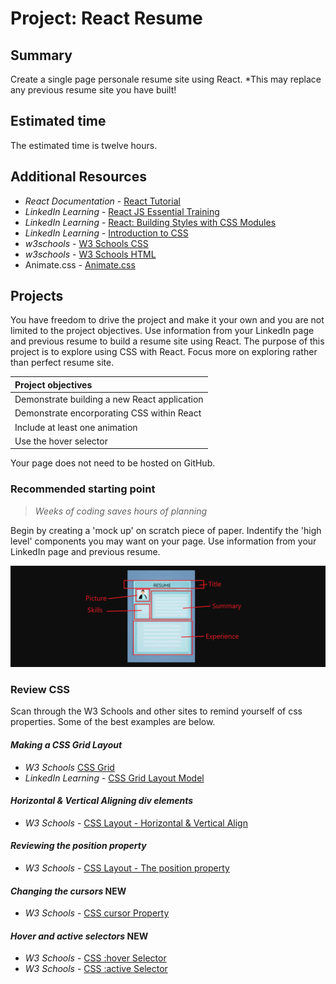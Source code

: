 #  Project: React Resume

## Summary
Create a single page personale resume site using React. *This may replace any previous resume site you have built!  

## Estimated time
The estimated time is twelve hours.

## Additional Resources
- *React Documentation* - [React Tutorial](https://reactjs.org/tutorial/tutorial.html) 
- *LinkedIn Learning* - [React JS Essential Training](https://www.linkedin.com/learning/react-js-essential-training/building-modern-user-interfaces-with-react?)
- *LinkedIn Learning* - [React: Building Styles with CSS Modules](https://www.linkedin.com/learning/react-building-styles-with-css-modules-9222678/building-a-react-site-with-css-modules)
- *LinkedIn Learning* - [Introduction to CSS](https://www.linkedin.com/learning/introduction-to-css/welcome)
- *w3schools* - [W3 Schools CSS](https://www.w3schools.com/css/default.asp) 
- *w3schools* - [W3 Schools HTML](https://www.w3schools.com/html/default.asp)
- Animate.css - [Animate.css](https://animate.style/) 

## Projects
You have freedom to drive the project and make it your own and you are not limited to the project objectives. Use information from your LinkedIn page and previous resume to build a resume site using React. The purpose of this project is to explore using CSS with React. Focus more on exploring rather than perfect resume site.

| Project objectives |
| :-- |
| Demonstrate building a new React application  |
| Demonstrate encorporating CSS within React |
| Include at least one animation |
| Use the hover selector |

Your page does not need to be hosted on GitHub.

### Recommended starting point
> *Weeks of coding saves hours of planning*

Begin by creating a 'mock up' on scratch piece of paper.  Indentify the 'high level' components you may want on your page.  Use information from your LinkedIn page and previous resume.

![Picture of mock up](./img/mockup.png)


### Review CSS
Scan through the W3 Schools and other sites to remind yourself of css properties.  Some of the best examples are below.

#### *Making a CSS Grid Layout*
- *W3 Schools* [CSS Grid](https://www.w3schools.com/css/css_grid.asp)
- *LinkedIn Learning* - [CSS Grid Layout Model](https://www.linkedin.com/learning/introduction-to-css/css-grid-layout-module)

#### *Horizontal & Vertical Aligning div elements*
- *W3 Schools* - [CSS Layout - Horizontal & Vertical Align](https://www.w3schools.com/css/css_align.asp)

#### *Reviewing the position property*
- *W3 Schools* - [CSS Layout - The position property](https://www.w3schools.com/Css/css_positioning.asp)

#### *Changing the cursors* **NEW**
- *W3 Schools* - [CSS cursor Property](https://www.w3schools.com/csSref/pr_class_cursor.asp)

#### *Hover and active selectors* **NEW**
- *W3 Schools* - [CSS :hover Selector](https://www.w3schools.com/cssref/sel_hover.asp)
- *W3 Schools* - [CSS :active Selector](https://www.w3schools.com/cssref/sel_active.asp)


